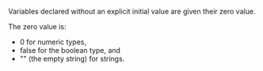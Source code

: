 Variables declared without an explicit initial value are given their zero value.

The zero value is:

- 0 for numeric types,
- false for the boolean type, and
- "" (the empty string) for strings.